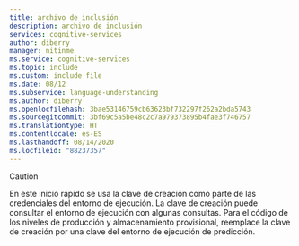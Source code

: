 ```yaml
---
title: archivo de inclusión
description: archivo de inclusión
services: cognitive-services
author: diberry
manager: nitinme
ms.service: cognitive-services
ms.topic: include
ms.custom: include file
ms.date: 08/12
ms.subservice: language-understanding
ms.author: diberry
ms.openlocfilehash: 3bae53146759cb63623bf732297f262a2bda5743
ms.sourcegitcommit: 3bf69c5a5be48c2c7a979373895b4fae3f746757
ms.translationtype: HT
ms.contentlocale: es-ES
ms.lasthandoff: 08/14/2020
ms.locfileid: "88237357"
---
```

> [!CAUTION]
> En este inicio rápido se usa la clave de creación como parte de las credenciales del entorno de ejecución. La clave de creación puede consultar el entorno de ejecución con algunas consultas. Para el código de los niveles de producción y almacenamiento provisional, reemplace la clave de creación por una clave del entorno de ejecución de predicción.
